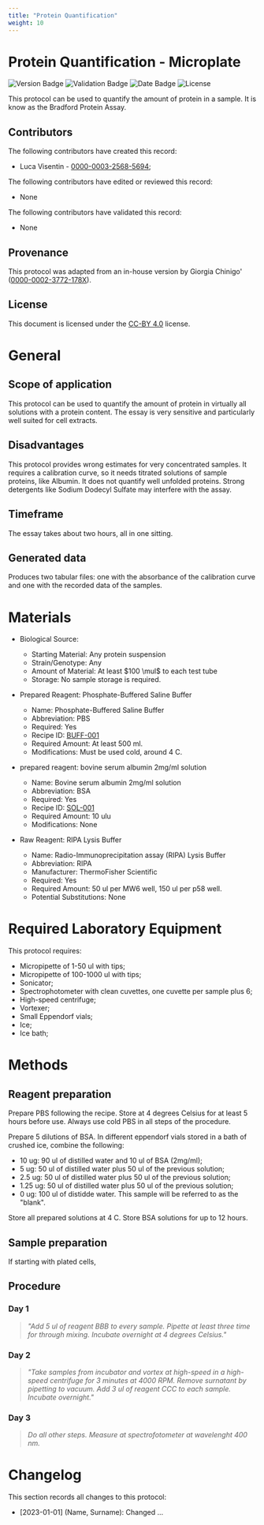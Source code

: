 ```yaml
---
title: "Protein Quantification"
weight: 10
---
```


# Protein Quantification - Microplate
![Version Badge](https://img.shields.io/badge/Version-0.1-blue)
![Validation Badge](https://img.shields.io/badge/Validation-Unvalidated-red)
![Date Badge](https://img.shields.io/badge/Released-2023--10--12-blue)
![License](https://img.shields.io/github/license/TCP-Lab/handbook)

This protocol can be used to quantify the amount of protein in a sample.
It is know as the Bradford Protein Assay.

## Contributors
The following contributors have created this record:
- Luca Visentin - [0000-0003-2568-5694](https://orcid.org/0000-0003-2568-5694);

The following contributors have edited or reviewed this record:
- None

The following contributors have validated this record:
- None

## Provenance
This protocol was adapted from an in-house version by Giorgia Chinigo' ([0000-0002-3772-178X](https://orcid.org/0000-0002-3772-178X)).

## License
This document is licensed under the 
[CC-BY 4.0](https://creativecommons.org/licenses/by/4.0/) license.

# General
## Scope of application
This protocol can be used to quantify the amount of protein in virtually all
solutions with a protein content.
The essay is very sensitive and particularly well suited for cell extracts.

## Disadvantages
This protocol provides wrong estimates for very concentrated samples.
It requires a calibration curve, so it needs titrated solutions of sample
proteins, like Albumin.
It does not quantify well unfolded proteins.
Strong detergents like Sodium Dodecyl Sulfate may interfere with the assay.

## Timeframe
The essay takes about two hours, all in one sitting.

## Generated data
Produces two tabular files: one with the absorbance of the calibration curve and
one with the recorded data of the samples.

# Materials
- Biological Source:
  - Starting Material: Any protein suspension
  - Strain/Genotype: Any
  - Amount of Material: At least $100 \mul$ to each test tube
  - Storage: No sample storage is required.

- Prepared Reagent: Phosphate-Buffered Saline Buffer
  - Name: Phosphate-Buffered Saline Buffer
  - Abbreviation: PBS
  - Required: Yes 
  - Recipe ID: [BUFF-001](https://example.org/)
  - Required Amount: At least 500 ml.
  - Modifications: Must be used cold, around 4 C.

- prepared reagent: bovine serum albumin 2mg/ml solution
  - Name: Bovine serum albumin 2mg/ml solution
  - Abbreviation: BSA
  - Required: Yes 
  - Recipe ID: [SOL-001](https://example.org/)
  - Required Amount: 10 ulu
  - Modifications: None

- Raw Reagent: RIPA Lysis Buffer
  - Name: Radio-Immunoprecipitation assay (RIPA) Lysis Buffer
  - Abbreviation: RIPA
  - Manufacturer: ThermoFisher Scientific
  - Required: Yes
  - Required Amount: 50 ul per MW6 well, 150 ul per p58 well.
  - Potential Substitutions: None

# Required Laboratory Equipment
This protocol requires:
- Micropipette of 1-50 ul with tips;
- Micropipette of 100-1000 ul with tips;
- Sonicator;
- Spectrophotometer with clean cuvettes, one cuvette per sample plus 6;
- High-speed centrifuge;
- Vortexer;
- Small Eppendorf vials;
- Ice;
- Ice bath;

# Methods

## Reagent preparation
Prepare PBS following the recipe. Store at 4 degrees Celsius for at least 5
hours before use. Always use cold PBS in all steps of the procedure.

Prepare 5 dilutions of BSA. In different eppendorf vials stored in a bath of 
crushed ice, combine the following:
- 10 ug: 90 ul of distilled water and 10 ul of BSA (2mg/ml);
- 5 ug: 50 ul of distilled water plus 50 ul of the previous solution;
- 2.5 ug: 50 ul of distilled water plus 50 ul of the previous solution;
- 1.25 ug: 50 ul of distilled water plus 50 ul of the previous solution;
- 0 ug: 100 ul of distidde water. This sample will be referred to as the "blank".

Store all prepared solutions at 4 C. Store BSA solutions for up to 12 hours.

## Sample preparation
If starting with plated cells, 

## Procedure
### Day 1
> *"Add 5 ul of reagent BBB to every sample. Pipette at least three time for 
through mixing. Incubate overnight at 4 degrees Celsius."*

### Day 2
> *"Take samples from incubator and vortex at high-speed in a high-speed centrifuge
for 3 minutes at 4000 RPM.
Remove surnatant by pipetting to vacuum.
Add 3 ul of reagent CCC to each sample. Incubate overnight."*

### Day 3
> *Do all other steps. Measure at spectrofotometer at wavelenght 400 nm.*

# Changelog
This section records all changes to this protocol:
- [2023-01-01] (Name, Surname): Changed ...
